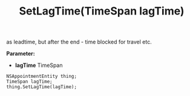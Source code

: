 ﻿---
uid: crmscript_ref_NSAppointmentEntity_SetLagTime
title: SetLagTime(TimeSpan lagTime)
intellisense: NSAppointmentEntity.SetLagTime
keywords: NSAppointmentEntity, GetLagTime
so.topic: reference
---

as leadtime, but after the end - time blocked for travel etc.

**Parameter:** 
 - **lagTime** TimeSpan

```crmscript
NSAppointmentEntity thing;
TimeSpan lagTime;
thing.SetLagTime(lagTime);
```

